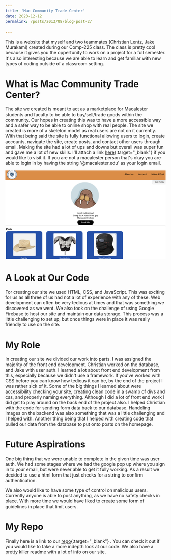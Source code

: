 ```yaml
---
title: 'Mac Community Trade Center'
date: 2023-12-12
permalink: /posts/2013/08/blog-post-2/

---
```


This is a website that myself and two teammates (Christian Lentz, Jake Murakami) created during our Comp-225 class. The class is pretty cool because it gives you the oppertunity to work on a project for a full semester. It's also interesting because we are able to learn and get familiar with new types of coding outside of a classroom setting. 

What is Mac Community Trade Center?
======
The site we created is meant to act as a marketplace for Macalester students and faculty to be able to buy/sell/trade goods within the community. Our hopes in creating this was to have a more accessible way and a safer way to be able to online shop with real people. The site we created is more of a skeleton model as real users are not on it currently. With that being said the site is fully functional allowing users to login, create accounts,  navigate the site, create posts, and contact other users through email. Making the site had a lot of ups and downs but overall was super fun and gave me a lot of new skills. I'll attach a link [here](https://mac-community-trade-center.web.app){:target="_blank"} if you would like to visit it. If you are not a macalester person that's okay you are able to login in by having the string '@macalester.edu' as your login email. 

<img src="/images/macCommunity.png" alt="Alt text" title="Game Image" />

A Look at Our Code
======
For creating our site we used HTML, CSS, and JavaScript. This was exciting for us as all three of us had not a lot of experience with any of these. Web development can often be very tedious at times and that was something we discovered as we went. We also took on the challenge of using Google Firebase to host our site and maintain our data storage. This process was a little challenging to set up, but once things were in place it was really friendly to use on the site. 

My Role
======
In creating our site we divided our work into parts. I was assigned the majority of the front end development. Christian worked on the database, and Jake with user auth. I learned a lot about front end development from this, especially because we didn't use a framework. If you've worked with CSS before you can know how tedious it can be, by the end of the project I was rather sick of it. Some of the big things I learned about were accessibility checking your site, creating clean code in a swamp of divs and css, and properly naming everything. Although I did a lot of front end work I did get to play around on the back end of the project also. I helped Christian with the code for sending form data back to our database. Handeling images on the backend was also something that was a little challenging and I helped with. Another thing being that I helped with creating code that pulled our data from the database to put onto posts on the homepage. 

Future Aspirations
======
One big thing that we were unable to complete in the given time was user auth. We had some stages where we had the google pop up where you sign in to your email, but were never able to get it fully working. As a result we decided to use a html form that just checks for a string to confirm authentication. 

We also would like to have some type of control on malicious users. Currently anyone is able to post anything, as we have no safety checks in place. With more time we would have liked to create some form of guidelines in place that limit users. 

My Repo
======
Finally here is a link to our [repo](https://github.com/jacobhellenbrand/comp225-project){:target="_blank"} . You can check it out if you would like to take a more indepth look at our code. We also have a pretty killer readme with a lot of info on our site. 